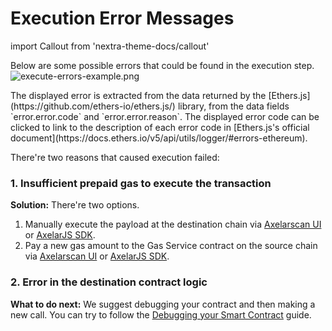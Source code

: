 # Execution Error Messages

import Callout from 'nextra-theme-docs/callout'

Below are some possible errors that could be found in the execution step.
![execute-errors-example.png](/images/execute-errors-example.png)

<Callout emoji="ℹ️">
  The displayed error is extracted from the data returned by the [Ethers.js](https://github.com/ethers-io/ethers.js/) library, from the data fields `error.error.code` and `error.error.reason`. The displayed error code can be clicked to link to the description of each error code in [Ethers.js's official document](https://docs.ethers.io/v5/api/utils/logger/#errors-ethereum).
</Callout>

There're two reasons that caused execution failed:

### 1. Insufficient prepaid gas to execute the transaction

**Solution:** There're two options.

1. Manually execute the payload at the destination chain via [Axelarscan UI](/dev/gmp/gmp-tracker-recovery/recovery#manually-execute-a-transfer) or [AxelarJS SDK](/dev/axelarjs-sdk/tx-status-query-recovery#1-execute-manually).
2. Pay a new gas amount to the Gas Service contract on the source chain via [Axelarscan UI](/dev/gmp/gmp-tracker-recovery/recovery#increase-gas-payment-to-the-gas-receiver-on-the-source-chain) or [AxelarJS SDK](/dev/axelarjs-sdk/tx-status-query-recovery#2-increase-gas-payment).

### 2. Error in the destination contract logic

**What to do next:** We suggest debugging your contract and then making a new call. You can try to follow the [Debugging your Smart Contract](/dev/gmp/gmp-tracker-recovery/debugging-your-smart-contract) guide.

